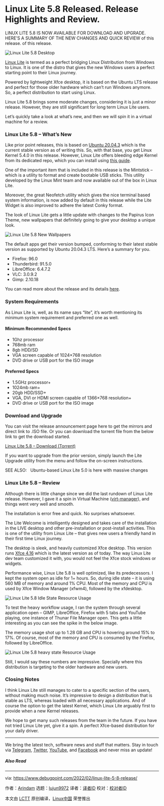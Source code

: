[#]: subject: "Linux Lite 5.8 Released. Release Highlights and Review."
[#]: via: "https://www.debugpoint.com/2022/02/linux-lite-5-8-release/"
[#]: author: "Arindam https://www.debugpoint.com/author/admin1/"
[#]: collector: "lujun9972"
[#]: translator: " "
[#]: reviewer: " "
[#]: publisher: " "
[#]: url: " "

Linux Lite 5.8 Released. Release Highlights and Review.
======
LINUX LITE 5.8 IS NOW AVAILABLE FOR DOWNLOAD AND UPGRADE. HERE’S A
SUMMARY OF THE NEW CHANGES AND QUICK REVIEW of this release.
of this release.

![Linux Lite 5.8 Desktop][1]

[Linux Lite][2] is termed as a perfect bridging Linux Distribution from Windows to Linux. It is one of the distro that gives the new Windows users a perfect starting point to their Linux journey.

Powered by lightweight Xfce desktop, it is based on the Ubuntu LTS release and perfect for those older hardware which can’t run Windows anymore. So, a perfect distribution to start using Linux.

Linux Lite 5.8 brings some moderate changes, considering it is just a minor release. However, they are still significant for long term Linux Lite users.

Let’s quickly take a look at what’s new, and then we will spin it in a virtual machine for a review.

### Linux Lite 5.8 – What’s New

Like prior point releases, this is based on [Ubuntu 20.04.3][3] which is the current stable version as of writing this. So, with that base, you get Linux Kernel 5.4.0 in this release. However, Linux Lite offers bleeding edge Kernel from its dedicated repo, which you can install using [this guide][4].

One of the important item that is included in this release is the Mintstick – which is a utility to format and create bootable USB sticks. This utility developed by the Linux Mint team and now available out of the box in Linux Lite.

Moreover, the great Neofetch utility which gives the nice terminal based system information, is now added by default in this release while the Lite Widget is also improved to adhere the latest Conky format.

The look of Linux Lite gets a little update with changes to the Papirus Icon Theme, new wallpapers that definitely going to give your desktop a unique look.

![Linux Lite 5.8 New Wallpapers][5]

The default apps get their version bumped, conforming to their latest stable version as supported by Ubuntu 20.04.3 LTS. Here’s a summary for you.

  * Firefox: 96.0
  * Thunderbird: 91.5.0
  * LibreOffice: 6.4.7.2
  * VLC: 3.0.9.2
  * Gimp: 2.10.18



You can read more about the release and its details [here][6].

### System Requirements

As Linux Lite is, well, as its name says “lite”, it’s worth mentioning its minimum system requirement and preferred one as well.

#### Minimum Recommended Specs

  * 1Ghz processor
  * 768mb ram
  * 8gb HDD/SD
  * VGA screen capable of 1024×768 resolution
  * DVD drive or USB port for the ISO image



#### Preferred Specs

  * 1.5GHz processor+
  * 1024mb ram+
  * 20gb HDD/SSD+
  * VGA, DVI or HDMI screen capable of 1366×768 resolution+
  * DVD drive or USB port for the ISO image



### Download and Upgrade

You can visit the release announcement page here to get the mirrors and direct link to .ISO file. Or you can download the torrent file from the below link to get the download started.

[Linux Lite 5.8 – Download (Torrent)][7]

If you want to upgrade from the prior version, simply launch the Lite Upgrade utility from the menu and follow the on-screen instructions.

[][8]

SEE ALSO:   Ubuntu-based Linux Lite 5.0 is here with massive changes

### Linux Lite 5.8 – Review

Although there is little change since we did the last rundown of Linux Lite release. However, I gave it a spin in Virtual Machine ([virt-manager][9]), and things went very well and smooth.

The installation is error free and quick. No surprises whatsoever.

The Lite Welcome is intelligently designed and takes care of the installation in the LIVE desktop and other pre-installation or post-install activities. This is one of the utility from Linux Lite – that gives new users a friendly hand in their first time Linux journey.

The desktop is sleek, and heavily customized Xfce desktop. This version runs [Xfce 4.16][10] which is the latest version as of today. The way Linux Lite dev team customized it with, you would not feel the Xfce stock windows or widgets.

Performance wise, Linux Lite 5.8 is well optimized, like its predecessors. I kept the system open as idle for 1+ hours. So, during idle state – it is using 560 MB of memory and around 1% CPU. Most of the memory and CPU is used by Xfce Window Manager (xfwm4), followed by the xfdesktop.

![Linux Lite 5.8 Idle State Resource Usage][11]

To test the heavy workflow usage, I ran the system through several application open – GIMP, LibreOffice, Firefox with 5 tabs and YouTube playing, one instance of Thunar File Manager open. This gets a little interesting as you can see the spike in the below image.

The memory usage shot up to 1.28 GB and CPU is hovering around 15% to 17%. Of course, most of the memory and CPU is consumed by the Firefox, followed by LibreOffice.

![Linux Lite 5.8 heavy state Resource Usage][12]

Still, I would say these numbers are impressive. Specially where this distribution is targeting to the older hardware and new users.

### Closing Notes

I think Linux Lite still manages to cater to a specific section of the users, without making much noise. It’s impressive to design a distribution that is stable as LTS, whereas loaded with all necessary applications. And of course the option to get the latest Kernel, which Linux Lite arguably first to provide when a new Kernel releases.

We hope to get many such releases from the team in the future. If you have not tried Linux Lite yet, give it a spin. A perfect Xfce-based distribution for your daily driver.

* * *

We bring the latest tech, software news and stuff that matters. Stay in touch via [Telegram][13], [Twitter][14], [YouTube][15], and [Facebook][16] and never miss an update!

##### Also Read

--------------------------------------------------------------------------------

via: https://www.debugpoint.com/2022/02/linux-lite-5-8-release/

作者：[Arindam][a]
选题：[lujun9972][b]
译者：[译者ID](https://github.com/译者ID)
校对：[校对者ID](https://github.com/校对者ID)

本文由 [LCTT](https://github.com/LCTT/TranslateProject) 原创编译，[Linux中国](https://linux.cn/) 荣誉推出

[a]: https://www.debugpoint.com/author/admin1/
[b]: https://github.com/lujun9972
[1]: https://www.debugpoint.com/wp-content/uploads/2022/02/Linux-Lite-5.8-Desktop-1024x579.jpg
[2]: https://www.linuxliteos.com
[3]: https://www.debugpoint.com/2021/08/ubuntu-20-04-3-release/
[4]: https://www.linuxliteos.com/forums/tutorials/linux-lite-kernel-update-howto/
[5]: https://www.debugpoint.com/wp-content/uploads/2022/02/Linux-Lite-5.8-New-Wallpapers-1024x447.jpg
[6]: https://www.linuxliteos.com/forums/release-announcements/linux-lite-5-8-final-released/
[7]: https://osdn.net/projects/linuxlite/storage/5.8/linux-lite-5.8-64bit.iso.torrent
[8]: https://www.debugpoint.com/2020/06/linux-lite-5-release-download/
[9]: https://www.debugpoint.com/2020/11/virt-manager/
[10]: https://www.debugpoint.com/2021/02/xfce-4-16-review/
[11]: https://www.debugpoint.com/wp-content/uploads/2022/02/Linux-Lite-5.8-Idle-State-Resource-Usage-1024x505.jpg
[12]: https://www.debugpoint.com/wp-content/uploads/2022/02/Linux-Lite-5.8-heavy-state-Resource-Usage-1024x511.jpg
[13]: https://t.me/debugpoint
[14]: https://twitter.com/DebugPoint
[15]: https://www.youtube.com/c/debugpoint?sub_confirmation=1
[16]: https://facebook.com/DebugPoint
